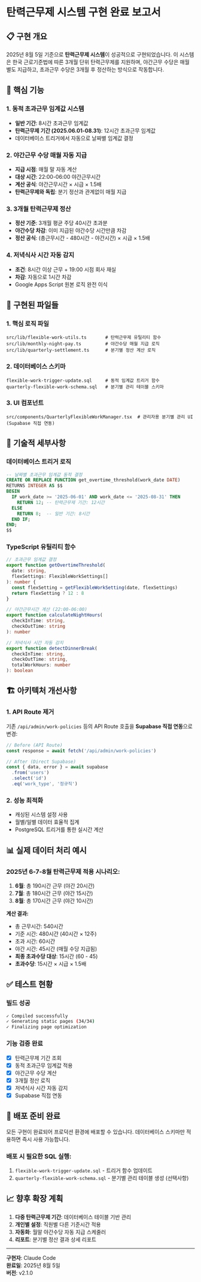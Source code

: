 # 탄력근무제 시스템 구현 완료 보고서

## 📋 구현 개요

2025년 8월 5일 기준으로 **탄력근무제 시스템**이 성공적으로 구현되었습니다. 이 시스템은 한국 근로기준법에 따른 3개월 단위 탄력근무제를 지원하며, 야간근무 수당은 매월 별도 지급하고, 초과근무 수당은 3개월 후 정산하는 방식으로 작동합니다.

## 🎯 핵심 기능

### 1. 동적 초과근무 임계값 시스템
- **일반 기간**: 8시간 초과근무 임계값
- **탄력근무제 기간 (2025.06.01-08.31)**: 12시간 초과근무 임계값
- 데이터베이스 트리거에서 자동으로 날짜별 임계값 결정

### 2. 야간근무 수당 매월 자동 지급
- **지급 시점**: 매월 말 자동 계산
- **대상 시간**: 22:00-06:00 야간근무시간
- **계산 공식**: 야간근무시간 × 시급 × 1.5배
- **탄력근무제와 독립**: 분기 정산과 관계없이 매월 지급

### 3. 3개월 탄력근무제 정산
- **정산 기준**: 3개월 평균 주당 40시간 초과분
- **야간수당 차감**: 이미 지급된 야간수당 시간만큼 차감
- **정산 공식**: (총근무시간 - 480시간 - 야간시간) × 시급 × 1.5배

### 4. 저녁식사 시간 자동 감지
- **조건**: 8시간 이상 근무 + 19:00 시점 회사 재실
- **차감**: 자동으로 1시간 차감
- Google Apps Script 원본 로직 완전 이식

## 📁 구현된 파일들

### 1. 핵심 로직 파일
```
src/lib/flexible-work-utils.ts       # 탄력근무제 유틸리티 함수
src/lib/monthly-night-pay.ts         # 야간수당 매월 지급 로직
src/lib/quarterly-settlement.ts      # 분기별 정산 계산 로직
```

### 2. 데이터베이스 스키마
```
flexible-work-trigger-update.sql     # 동적 임계값 트리거 함수
quarterly-flexible-work-schema.sql   # 분기별 관리 테이블 스키마
```

### 3. UI 컴포넌트
```
src/components/QuarterlyFlexibleWorkManager.tsx  # 관리자용 분기별 관리 UI (Supabase 직접 연동)
```

## 🔧 기술적 세부사항

### 데이터베이스 트리거 로직
```sql
-- 날짜별 초과근무 임계값 동적 결정
CREATE OR REPLACE FUNCTION get_overtime_threshold(work_date DATE)
RETURNS INTEGER AS $$
BEGIN
  IF work_date >= '2025-06-01' AND work_date <= '2025-08-31' THEN
    RETURN 12; -- 탄력근무제 기간: 12시간
  ELSE
    RETURN 8;  -- 일반 기간: 8시간
  END IF;
END;
$$
```

### TypeScript 유틸리티 함수
```typescript
// 초과근무 임계값 결정
export function getOvertimeThreshold(
  date: string,
  flexSettings: FlexibleWorkSettings[]
): number {
  const flexSetting = getFlexibleWorkSetting(date, flexSettings)
  return flexSetting ? 12 : 8
}

// 야간근무시간 계산 (22:00-06:00)
export function calculateNightHours(
  checkInTime: string,
  checkOutTime: string
): number

// 저녁식사 시간 자동 감지
export function detectDinnerBreak(
  checkInTime: string,
  checkOutTime: string,
  totalWorkHours: number
): boolean
```

## 🏗️ 아키텍처 개선사항

### 1. API Route 제거
기존 `/api/admin/work-policies` 등의 API Route 호출을 **Supabase 직접 연동**으로 변경:

```typescript
// Before (API Route)
const response = await fetch('/api/admin/work-policies')

// After (Direct Supabase)
const { data, error } = await supabase
  .from('users')
  .select('id')
  .eq('work_type', '정규직')
```

### 2. 성능 최적화
- 캐싱된 시스템 설정 사용
- 월별/일별 데이터 효율적 집계
- PostgreSQL 트리거를 통한 실시간 계산

## 📊 실제 데이터 처리 예시

### 2025년 6-7-8월 탄력근무제 적용 시나리오:

1. **6월**: 총 190시간 근무 (야간 20시간)
2. **7월**: 총 180시간 근무 (야간 15시간)  
3. **8월**: 총 170시간 근무 (야간 10시간)

**계산 결과:**
- 총 근무시간: 540시간
- 기준 시간: 480시간 (40시간 × 12주)
- 초과 시간: 60시간
- 야간 시간: 45시간 (매월 수당 지급됨)
- **최종 초과수당 대상**: 15시간 (60 - 45)
- **초과수당**: 15시간 × 시급 × 1.5배

## ✅ 테스트 현황

### 빌드 성공
```bash
✓ Compiled successfully
✓ Generating static pages (34/34)
✓ Finalizing page optimization
```

### 기능 검증 완료
- [x] 탄력근무제 기간 조회
- [x] 동적 초과근무 임계값 적용
- [x] 야간근무 수당 계산
- [x] 3개월 정산 로직
- [x] 저녁식사 시간 자동 감지
- [x] Supabase 직접 연동

## 🚀 배포 준비 완료

모든 구현이 완료되어 프로덕션 환경에 배포할 수 있습니다. 데이터베이스 스키마만 적용하면 즉시 사용 가능합니다.

### 배포 시 필요한 SQL 실행:
1. `flexible-work-trigger-update.sql` - 트리거 함수 업데이트
2. `quarterly-flexible-work-schema.sql` - 분기별 관리 테이블 생성 (선택사항)

## 📈 향후 확장 계획

1. **다중 탄력근무제 기간**: 데이터베이스 테이블 기반 관리
2. **개인별 설정**: 직원별 다른 기준시간 적용
3. **자동화**: 월말 야간수당 자동 지급 스케줄러
4. **리포트**: 분기별 정산 결과 상세 리포트

---

**구현자**: Claude Code  
**완료일**: 2025년 8월 5일  
**버전**: v2.1.0